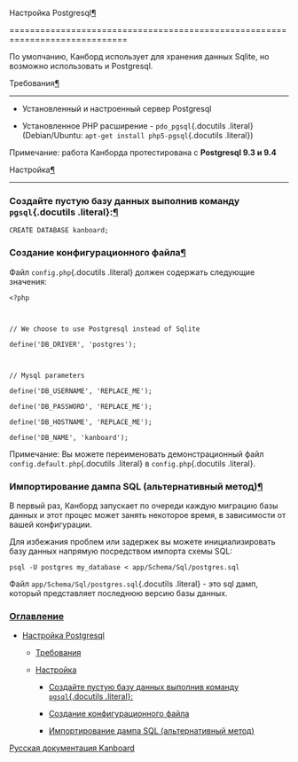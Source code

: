 Настройка Postgresql[¶](#postgresql-configuration "Ссылка на этот заголовок")

=============================================================================



По умолчанию, Канборд использует для хранения данных Sqlite, но возможно использовать и Postgresql.



Требования[¶](#requirements "Ссылка на этот заголовок")

-------------------------------------------------------



-   Установленный и настроенный сервер Postgresql



-   Установленное PHP расширение - `pdo_pgsql`{.docutils .literal} (Debian/Ubuntu: `apt-get install php5-pgsql`{.docutils .literal})



Примечание: работа Канборда протестирована с **Postgresql 9.3 и 9.4**



Настройка[¶](#configuration "Ссылка на этот заголовок")

-------------------------------------------------------



### Создайте пустую базу данных выполнив команду `pgsql`{.docutils .literal}:[¶](#create-an-empty-database-with-the-command-pgsql "Ссылка на этот заголовок")



    CREATE DATABASE kanboard;



### Создание конфигурационного файла[¶](#create-a-config-file "Ссылка на этот заголовок")



Файл `config.php`{.docutils .literal} должен содержать следующие значения:



    <?php



    // We choose to use Postgresql instead of Sqlite

    define('DB_DRIVER', 'postgres');



    // Mysql parameters

    define('DB_USERNAME', 'REPLACE_ME');

    define('DB_PASSWORD', 'REPLACE_ME');

    define('DB_HOSTNAME', 'REPLACE_ME');

    define('DB_NAME', 'kanboard');



Примечание: Вы можете переименовать демонстрационный файл `config.default.php`{.docutils .literal} в `config.php`{.docutils .literal}.



### Импортирование дампа SQL (альтернативный метод)[¶](#importing-sql-dump-alternative-method "Ссылка на этот заголовок")



В первый раз, Канборд запускает по очереди каждую миграцию базы данных и этот процес может занять некоторое время, в зависимости от вашей конфигурации.



Для избежания проблем или задержек вы можете инициализировать базу данных напрямую посредством импорта схемы SQL:



    psql -U postgres my_database < app/Schema/Sql/postgres.sql



Файл `app/Schema/Sql/postgres.sql`{.docutils .literal} - это sql дамп, который представляет последнюю версию базы данных.



### [Оглавление](index.markdown)



-   [Настройка Postgresql](#)

    -   [Требования](#requirements)

    -   [Настройка](#configuration)

        -   [Создайте пустую базу данных выполнив команду `pgsql`{.docutils .literal}:](#create-an-empty-database-with-the-command-pgsql)

        -   [Создание конфигурационного файла](#create-a-config-file)

        -   [Импортирование дампа SQL (альтернативный метод)](#importing-sql-dump-alternative-method)



 



 



 



 



 



 



[Русская документация Kanboard](http://kanboard.ru/doc/)

